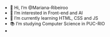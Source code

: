 - 👋 Hi, I’m @Mariana-Ribeiroo
- 👀 I’m interested in Front-end and AI
- 🌱 I’m currently learning HTML, CSS and JS
- 📚 I’m studying Computer Science in PUC-RIO
- 


<!---
Mariana-Ribeiroo/Mariana-Ribeiroo is a ✨ special ✨ repository because its `README.md` (this file) appears on your GitHub profile.
You can click the Preview link to take a look at your changes.
--->
